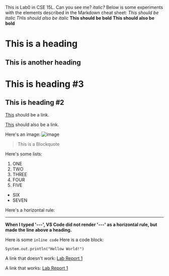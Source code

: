 This is Lab0 in CSE 15L.
Can you see me?
*italic?*
Below is some experiments with the elements described in the Markdown cheat sheet:
*This should be italic* _THis should also be italic_
**This should be bold** __This should also be bold__
# This is a heading 
## This is another heading
This is heading #3
=
This is heading #2
--
[This](https://www.youtube.com/watch?v=GZqizez1Dzs) should be a link.

[This](https://www.youtube.com/watch?v=GZqizez1Dzs) should also be a link.

Here's an image: ![image](https://github.com/LaveryXu/cse15l-lab-reports/blob/main/a%20cutie%20pie.webp)
> This is a Blockquote

Here's some lists:
1. ONE
2. TWO
3. THREE
4. FOUR
5. FIVE
- SIX
- SEVEN

Here's a horizontal rule:
***
**When I typed '---', VS Code did not render '---' as a horizontal rule, but made the line above a heading.**

Here is some `inline code`
Here is a code block:
```
System.out.println("Hellow World!")
```
A link that doesn't work:
[Lab Report 1](lab-report-1-week-0.html)

A link that works:
[Lab Report 1](https://LaveryXu.github.io/cse15l-lab-reports/lab-report-1-week-0.html)